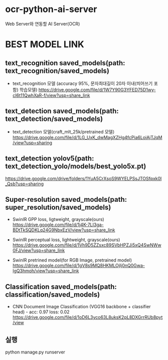 # ocr-python-ai-server

Web Server와 연동할 AI Server(OCR)

# BEST MODEL LINK

## text_recognition saved_models(path: text_recognition/saved_models)

- text_recognition 모델 (accuracy 95%, 문자최대길이 20자 이내(띄어쓰기 포함) 학습모델)
  https://drive.google.com/file/d/1W7Y90G3YFED75D1wy-cI6t11QwhXaR-f/view?usp=share_link

## text_detection saved_models(path: text_detection/saved_models)

- text_detection 모델(craft_mlt_25k/pretrained 모델)
  https://drive.google.com/file/d/1LG_UxK_dwMagXZHg4fcPia6LoiAjTJqM/view?usp=sharing

## text_detection yolov5(path: text_detection_yolo/models/best_yolo5x.pt)

https://drive.google.com/drive/folders/1YuA5CrXsoS9WYELPSsJTOSfpxk0l_Qsb?usp=sharing

## Super-resolution saved_models(path: super_resolution/saved_models)

- SwinIR GPP loss, ligtweight, grayscale(ours)  
  https://drive.google.com/file/d/1j4K-7LI3ga-BDtTkSQDKLq24G9NbxEzV/view?usp=share_link

- SwinIR perceptual loss, lightweight, grayscale(ours)  
  https://drive.google.com/file/d/1Vh9D5ZZsxc89SVbHPZJi5xQ4SwNWw0FJ/view?usp=share_link
- SwinIR pretrined model(for RGB Image, pretrained model)  
  https://drive.google.com/file/d/1gV8s9MQ8HKMLOjIj0nQ0Gwa-lgQ3hmoh/view?usp=share_link

## Classification saved_models(path: classification/saved_models)

- CNN Document Image Classification (VGG16 backbone + classifier head) - acc: 0.97 loss: 0.02
  https://drive.google.com/file/d/1oD6L3yco63L8uksK2pL8DXGrrRUb8pyt/view

## 실행

python manage.py runserver

<!-- python manage.py runserver --settings=ai.settings.settings -->
